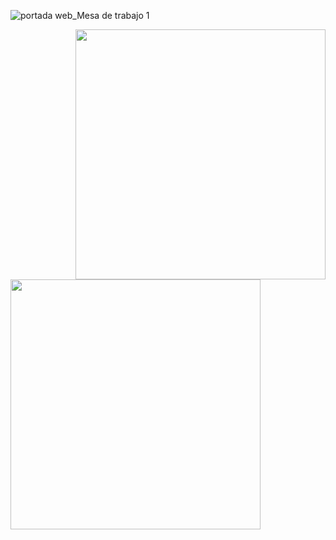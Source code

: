 ![portada web_Mesa de trabajo 1](https://user-images.githubusercontent.com/81307858/114276387-64f85b80-99f4-11eb-9896-f4782ad47262.jpg)

[<img align="right" width="400px" src="https://user-images.githubusercontent.com/81307858/114276775-295e9100-99f6-11eb-9dc1-ceecbaae1bdf.jpg" />][Website]

[Website]: https://scs4hwkacnb.typeform.com/to/SDqPkxpG


[<img align="left" width="400px" src="https://user-images.githubusercontent.com/81307858/114276789-37141680-99f6-11eb-81c5-281028965d91.jpg" />][Descargar]

[Descargar]: https://github.com/Michellemcisaac/Diseno-para-la-escritura/files/6255435/Sonda.interactiva.3.1.pdf




